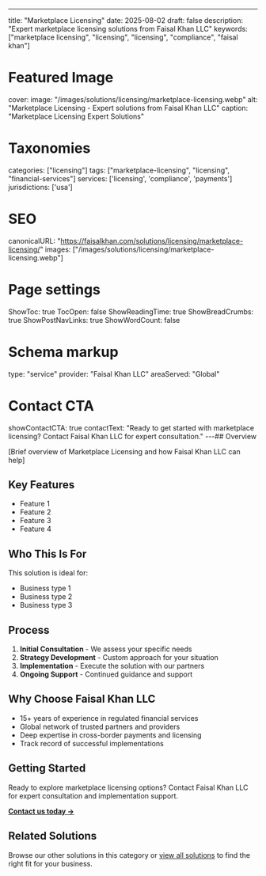 ---
title: "Marketplace Licensing"
date: 2025-08-02
draft: false
description: "Expert marketplace licensing solutions from Faisal Khan LLC"
keywords: ["marketplace licensing", "licensing", "licensing", "compliance", "faisal khan"]

# Featured Image
cover:
    image: "/images/solutions/licensing/marketplace-licensing.webp"
    alt: "Marketplace Licensing - Expert solutions from Faisal Khan LLC"
    caption: "Marketplace Licensing Expert Solutions"

# Taxonomies
categories: ["licensing"]
tags: ["marketplace-licensing", "licensing", "financial-services"]
services: ['licensing', 'compliance', 'payments']
jurisdictions: ['usa']

# SEO
canonicalURL: "https://faisalkhan.com/solutions/licensing/marketplace-licensing/"
images: ["/images/solutions/licensing/marketplace-licensing.webp"]

# Page settings
ShowToc: true
TocOpen: false
ShowReadingTime: true
ShowBreadCrumbs: true
ShowPostNavLinks: true
ShowWordCount: false

# Schema markup
type: "service"
provider: "Faisal Khan LLC"
areaServed: "Global"

# Contact CTA
showContactCTA: true
contactText: "Ready to get started with marketplace licensing? Contact Faisal Khan LLC for expert consultation."
---## Overview

[Brief overview of Marketplace Licensing and how Faisal Khan LLC can help]

## Key Features

- Feature 1
- Feature 2  
- Feature 3
- Feature 4

## Who This Is For

This solution is ideal for:

- Business type 1
- Business type 2
- Business type 3

## Process

1. **Initial Consultation** - We assess your specific needs
2. **Strategy Development** - Custom approach for your situation  
3. **Implementation** - Execute the solution with our partners
4. **Ongoing Support** - Continued guidance and support

## Why Choose Faisal Khan LLC

- 15+ years of experience in regulated financial services
- Global network of trusted partners and providers
- Deep expertise in cross-border payments and licensing
- Track record of successful implementations

## Getting Started

Ready to explore marketplace licensing options? Contact Faisal Khan LLC for expert consultation and implementation support.

**[Contact us today →](mailto:contact@faisalkhan.com)**

## Related Solutions

Browse our other solutions in this category or [view all solutions](/solutions/) to find the right fit for your business.
